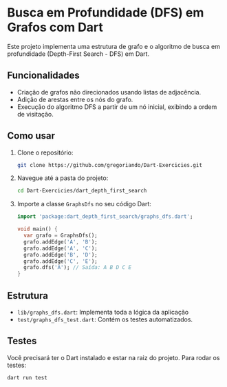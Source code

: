 # Busca em Profundidade (DFS) em Grafos com Dart

Este projeto implementa uma estrutura de grafo e o algoritmo de busca em profundidade (Depth-First Search - DFS) em Dart.

## Funcionalidades

- Criação de grafos não direcionados usando listas de adjacência.
- Adição de arestas entre os nós do grafo.
- Execução do algoritmo DFS a partir de um nó inicial, exibindo a ordem de visitação.

## Como usar

1. Clone o repositório:
    ```sh
    git clone https://github.com/gregoriando/Dart-Exercicies.git
    ```
2. Navegue até a pasta do projeto:
    ```sh
    cd Dart-Exercicies/dart_depth_first_search
    ```
3. Importe a classe `GraphsDfs` no seu código Dart:
    ```dart
    import 'package:dart_depth_first_search/graphs_dfs.dart';

    void main() {
      var grafo = GraphsDfs();
      grafo.addEdge('A', 'B');
      grafo.addEdge('A', 'C');
      grafo.addEdge('B', 'D');
      grafo.addEdge('C', 'E');
      grafo.dfs('A'); // Saída: A B D C E
    }
    ```

## Estrutura

- `lib/graphs_dfs.dart`: Implementa toda a lógica da aplicação
- `test/graphs_dfs_test.dart`: Contém os testes automatizados.

## Testes

Você precisará ter o Dart instalado e estar na raiz do projeto.
Para rodar os testes:

```sh
dart run test
```